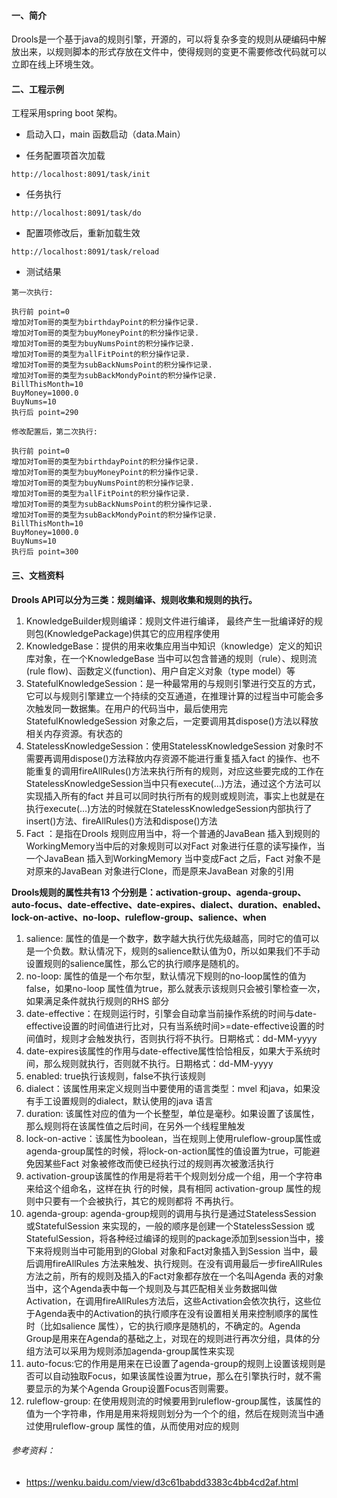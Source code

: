 

#### 一、简介

Drools是一个基于java的规则引擎，开源的，可以将复杂多变的规则从硬编码中解放出来，以规则脚本的形式存放在文件中，使得规则的变更不需要修改代码就可以立即在线上环境生效。

#### 二、工程示例

工程采用spring boot 架构。

* 启动入口，main 函数启动（data.Main）

* 任务配置项首次加载

```
http://localhost:8091/task/init
```

* 任务执行

```
http://localhost:8091/task/do
```

* 配置项修改后，重新加载生效

```
http://localhost:8091/task/reload
```

* 测试结果


```
第一次执行:

执行前 point=0
增加对Tom哥的类型为birthdayPoint的积分操作记录.
增加对Tom哥的类型为buyMoneyPoint的积分操作记录.
增加对Tom哥的类型为buyNumsPoint的积分操作记录.
增加对Tom哥的类型为allFitPoint的积分操作记录.
增加对Tom哥的类型为subBackNumsPoint的积分操作记录.
增加对Tom哥的类型为subBackMondyPoint的积分操作记录.
BillThisMonth=10
BuyMoney=1000.0
BuyNums=10
执行后 point=290
```

```
修改配置后，第二次执行:

执行前 point=0
增加对Tom哥的类型为birthdayPoint的积分操作记录.
增加对Tom哥的类型为buyMoneyPoint的积分操作记录.
增加对Tom哥的类型为buyNumsPoint的积分操作记录.
增加对Tom哥的类型为allFitPoint的积分操作记录.
增加对Tom哥的类型为subBackNumsPoint的积分操作记录.
增加对Tom哥的类型为subBackMondyPoint的积分操作记录.
BillThisMonth=10
BuyMoney=1000.0
BuyNums=10
执行后 point=300
```

#### 三、文档资料

**Drools API可以分为三类：规则编译、规则收集和规则的执行。**

1. KnowledgeBuilder规则编译：规则文件进行编译， 最终产生一批编译好的规则包(KnowledgePackage)供其它的应用程序使用
2. KnowledgeBase：提供的用来收集应用当中知识（knowledge）定义的知识库对象，在一个KnowledgeBase 当中可以包含普通的规则（rule）、规则流(rule flow)、函数定义(function)、用户自定义对象（type model）等
3. StatefulKnowledgeSession：是一种最常用的与规则引擎进行交互的方式，它可以与规则引擎建立一个持续的交互通道，在推理计算的过程当中可能会多次触发同一数据集。在用户的代码当中，最后使用完StatefulKnowledgeSession 对象之后，一定要调用其dispose()方法以释放相关内存资源。有状态的
4. StatelessKnowledgeSession：使用StatelessKnowledgeSession 对象时不需要再调用dispose()方法释放内存资源不能进行重复插入fact 的操作、也不能重复的调用fireAllRules()方法来执行所有的规则，对应这些要完成的工作在StatelessKnowledgeSession当中只有execute(…)方法，通过这个方法可以实现插入所有的fact 并且可以同时执行所有的规则或规则流，事实上也就是在执行execute(…)方法的时候就在StatelessKnowledgeSession内部执行了insert()方法、fireAllRules()方法和dispose()方法
5. Fact ：是指在Drools 规则应用当中，将一个普通的JavaBean 插入到规则的WorkingMemory当中后的对象规则可以对Fact 对象进行任意的读写操作，当一个JavaBean 插入到WorkingMemory 当中变成Fact 之后，Fact 对象不是对原来的JavaBean 对象进行Clone，而是原来JavaBean 对象的引用


**Drools规则的属性共有13 个分别是：activation-group、agenda-group、auto-focus、date-effective、date-expires、dialect、duration、enabled、lock-on-active、no-loop、ruleflow-group、salience、when**

1. salience: 属性的值是一个数字，数字越大执行优先级越高，同时它的值可以是一个负数。默认情况下，规则的salience默认值为0，所以如果我们不手动设置规则的salience属性，那么它的执行顺序是随机的。
2. no-loop: 属性的值是一个布尔型，默认情况下规则的no-loop属性的值为false，如果no-loop 属性值为true，那么就表示该规则只会被引擎检查一次，如果满足条件就执行规则的RHS 部分
3. date-effective：在规则运行时，引擎会自动拿当前操作系统的时间与date-effective设置的时间值进行比对，只有当系统时间>=date-effective设置的时间值时，规则才会触发执行，否则执行将不执行。日期格式：dd-MM-yyyy
4. date-expires该属性的作用与date-effective属性恰恰相反，如果大于系统时间，那么规则就执行，否则就不执行。日期格式：dd-MM-yyyy
5. enabled: true执行该规则，false不执行该规则
6. dialect：该属性用来定义规则当中要使用的语言类型：mvel 和java，如果没有手工设置规则的dialect，默认使用的java 语言
7. duration: 该属性对应的值为一个长整型，单位是毫秒。如果设置了该属性，那么规则将在该属性值之后时间，在另外一个线程里触发
8. lock-on-active：该属性为boolean，当在规则上使用ruleflow-group属性或agenda-group属性的时候，将lock-on-action属性的值设置为true，可能避免因某些Fact 对象被修改而使已经执行过的规则再次被激活执行
9. activation-group该属性的作用是将若干个规则划分成一个组，用一个字符串来给这个组命名，这样在执 行的时候，具有相同 activation-group 属性的规则中只要有一个会被执行，其它的规则都将 不再执行。
10. agenda-group: agenda-group规则的调用与执行是通过StatelessSession 或StatefulSession 来实现的，一般的顺序是创建一个StatelessSession 或StatefulSession，将各种经过编译的规则的package添加到session当中，接下来将规则当中可能用到的Global 对象和Fact对象插入到Session 当中，最后调用fireAllRules 方法来触发、执行规则。在没有调用最后一步fireAllRules 方法之前，所有的规则及插入的Fact对象都存放在一个名叫Agenda 表的对象当中，这个Agenda表中每一个规则及与其匹配相关业务数据叫做Activation，在调用fireAllRules方法后，这些Activation会依次执行，这些位于Agenda表中的Activation的执行顺序在没有设置相关用来控制顺序的属性时（比如salience 属性），它的执行顺序是随机的，不确定的。Agenda Group是用来在Agenda的基础之上，对现在的规则进行再次分组，具体的分组方法可以采用为规则添加agenda-group属性来实现
11. auto-focus:它的作用是用来在已设置了agenda-group的规则上设置该规则是否可以自动独取Focus，如果该属性设置为true，那么在引擎执行时，就不需要显示的为某个Agenda Group设置Focus否则需要。
12. ruleflow-group: 在使用规则流的时候要用到ruleflow-group属性，该属性的值为一个字符串，作用是用来将规则划分为一个个的组，然后在规则流当中通过使用ruleflow-group 属性的值，从而使用对应的规则

###### 参考资料：

* https://wenku.baidu.com/view/d3c61babdd3383c4bb4cd2af.html
